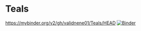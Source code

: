 # Teals
https://mybinder.org/v2/gh/validnene01/Teals/HEAD
[![Binder](https://mybinder.org/badge_logo.svg)](https://mybinder.org/v2/gh/validnene01/Teals/HEAD)
